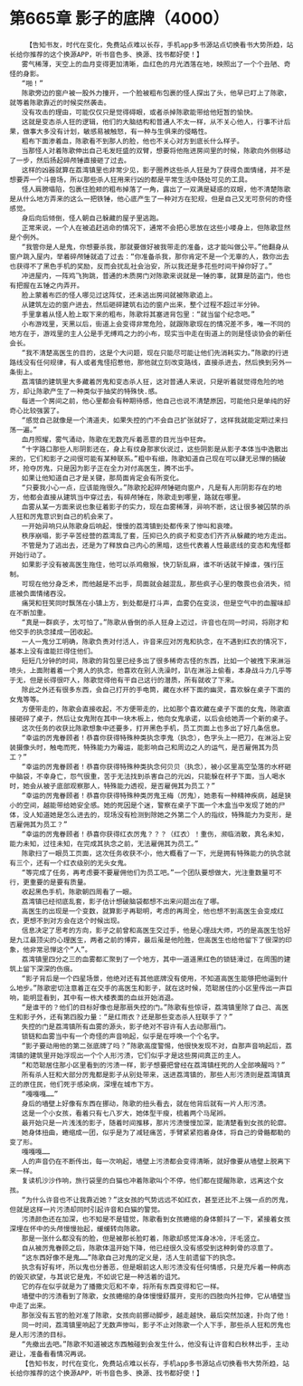 # 第665章 影子的底牌（4000）
        【告知书友，时代在变化，免费站点难以长存，手机app多书源站点切换看书大势所趋，站长给你推荐的这个换源APP，听书音色多、换源、找书都好使！】
       雾气稀薄，天空上的血月变得更加清晰，血红色的月光洒落在地，映照出了一个个丑陋、奇怪的身影。
       “啪！”
       陈歌旁边的窗户被一股外力撞开，一个脸被粗布包裹的怪人探出了头，他早已盯上了陈歌，就等着陈歌靠近的时候突然袭击。
       没有攻击的理由，可能仅仅只是觉得碍眼，或者杀掉陈歌能带给他短暂的愉快。
       这就是变态杀人狂的逻辑，他们的大脑结构和普通人不太一样，从不关心他人，行事不计后果，做事大多没有计划，敏感易被触怒，有一种与生俱来的侵略性。
       粗布下面渗着血，陈歌看不到那人的脸，他也不关心对方到底长什么样子。
       当那怪人对着陈歌伸出自己毛发旺盛的双臂，想要将他拖进房间里的时候，陈歌向外侧移动了一步，然后扬起碎颅锤直接砸了过去。
       这样的凶器就算在荔湾镇里也非常少见，影子圈养这些杀人狂是为了获得负面情绪，并不是想要弄一个斗兽场，所以那些杀人狂用来行凶的都是平常生活中随处可见的工具。
       怪人肩膀塌陷，包裹住脸颊的粗布掉落了一角，露出了一双满是疑惑的双眼，他不清楚陈歌是从什么地方弄来的这么一把铁锤，他心底产生了一种对方在犯规，但是自己又无可奈何的奇怪感觉。
       身后向后倾倒，怪人朝自己躲藏的屋子里逃跑。
       正常来说，一个人在被追赶逃命的情况下，通常不会把心思放在这些小喽身上，但陈歌显然是个例外。
       “我管你是人是鬼，你想要杀我，那就要做好被我带走的准备，这才能叫做公平。”他翻身从窗户跳入屋内，举着碎颅锤就追了过去：“你准备杀我，那你肯定不是一个无辜的人，救你出去也获得不了黑色手机的奖励，反而会扰乱社会治安，所以我还是多花些时间干掉你好了。”
       冲进屋内，一阵鸡飞狗跳，普通的木质房门对陈歌来说就是一锤的事，就算是防盗门，他也有把握在五锤之内弄开。
       脸上蒙着布匹的怪人哪见过这阵仗，还未逃出房间就被陈歌追上。
       从建筑左边的窗户进去，然后砸碎建筑右边的窗户出来，整个过程不超过半分钟。
       手里拿着从怪人脸上取下来的粗布，陈歌将其塞进背包里：“就当留个纪念吧。”
       小布游戏里，天黑以后，街道上会变得非常危险，就跟陈歌现在的情况差不多，唯一不同的地方在于，游戏里的主人公是手无缚鸡之力的小布，现实当中走在街道上的则是怪谈协会的新任会长。
       “我不清楚高医生的目的，这是个大问题，现在只能尽可能让他们先消耗实力。”陈歌的行进路线没有任何规律，有人或者鬼怪招惹他，那他就立刻改变路线，直接杀进去，然后换到另外一条街上。
       荔湾镇的建筑里大多藏着厉鬼和变态杀人狂，这对普通人来说，只是听着就觉得危险的地方，却让陈歌产生了一种类似于抽奖的特殊快.感。
       每进一个房间之前，他心里都会有种期待感，他自己也说不清楚原因，可能他只是单纯的好奇心比较强罢了。
       “感觉自己就像是一个清道夫，如果失控的门不会自己扩张就好了，这样我就能定期过来扫荡一遍。”
       血月照耀，雾气涌动，陈歌在无数充斥着恶意的目光当中狂奔。
       “十字路口那些人形阴影还在，身上有纹身那家伙说过，这些阴影是从影子本体当中逸散出来的，它们和影子之间很可能有某种联系。”粗中有细，陈歌知道自己现在可以肆无忌惮的搞破坏，抢夺厉鬼，只是因为影子正在全力对付高医生，腾不出手。
       如果让他知道自己才是关键，那局面肯定会有所变化。
       “只要我小心一点，应该能拖很久。”陈歌抡起碎颅锤砸向窗户，凡是有人形阴影存在的地方，他都会直接从建筑当中穿过去，有碎颅锤在，陈歌走到哪里，路就在哪里。
       血雾从某一方面来说也象征着影子的实力，现在血雾稀薄，异响不断，这让很多被囚禁的杀人狂和厉鬼意识到自己的机会来了。
       一开始异响只从陈歌身后响起，慢慢的荔湾镇到处都传来了惨叫和哀嚎。
       秩序崩塌，影子辛苦经营的荔湾乱了套，压抑已久的疯子和变态们齐齐从躲藏的地方走出。
       不管是为了逃出去，还是为了释放自己内心的黑暗，这些代表着人性最底线的变态和鬼怪都开始行动了。
       如果影子没有被高医生拖住，他可以杀鸡儆猴，快刀斩乱麻，谁不听话就干掉谁，强行压制。
       可现在他分身乏术，而他越是不出手，局面就会越混乱，那些疯子心里的敬畏也会消失，彻底被负面情绪吞没。
       痛哭和狂笑同时飘荡在小镇上方，到处都是打斗声，血雾仍在变淡，但是空气中的血腥味却在不断加重。
       “真是一群疯子，太可怕了。”陈歌从昏倒的杀人狂身上迈过，许音也在同一时间，将刚才和他交手的执念揉成一团收起。
       一人一鬼分工明确，陈歌负责对付活人，许音来应对厉鬼和执念，在不遇到红衣的情况下，基本上没有谁能拦得住他们。
       短短几分钟的时间，陈歌的背包里已经多出了很多稀奇古怪的东西，比如一个被拽下来淋浴喷头，上面附着着一个男人的执念，他喜欢在别人洗澡时，趴在淋浴上偷看，本身战斗力几乎等于无，但是长得很吓人，陈歌觉得他有干自己这行的潜质，所有就收了下来。
       除此之外还有很多东西，会自己打开的手电筒，藏在水杯下面的幽灵，喜欢躲在桌子下面的女鬼等等。
       方便带走的，陈歌会直接收起，不方便带走的，比如那个喜欢藏在桌子下面的女鬼，陈歌直接砸碎了桌子，然后让女鬼附在其中一块木板上，他向女鬼承诺，以后会给她弄一个新的桌子。
       这次任务的收获比陈歌想象中还要多，打开黑色手机，员工页面上也多出了好几条信息。
       “幸运的厉鬼眷顾者！恭喜你获得特殊种类执念李鬼（执念），色字头上一把刀，在淋浴上安装摄像头时，触电而死，特殊能力为霉运，能影响自己和周边之人的运气，是否雇佣其为员工？”
       “幸运的厉鬼眷顾者！恭喜你获得特殊种类执念何贝贝（执念），被小区里高空坠落的水杯砸中脑袋，不幸身亡，怨气很重，苦于无法找到杀害自己的元凶，只能躲在杯子下面，当人喝水时，她会从被子底部观察那人，特殊能力透视，是否雇佣其为员工？”
       “幸运的厉鬼眷顾者！恭喜你获得特殊种类厉鬼王梅（厉鬼），她患有一种精神疾病，越是狭小的空间，越能带给她安全感。她的死因是个迷，警察在桌子下面一个木盒当中发现了她的尸体，没人知道她是怎么进去的，现场没有检测到除她之外第二个人的指纹，特殊能力为变形，是否雇佣其为员工？”
       “幸运的厉鬼眷顾者！恭喜你获得红衣厉鬼？？？（红衣）！重伤，濒临消散，真名未知，能力未知，过往未知，在完成其执念之前，无法雇佣其为员工。”
       陈歌扫了一眼员工页面，这次任务收获不小，他大概看了一下，光是拥有特殊能力的执念就有三个，还有一个红衣级别的无头女鬼。
       “等完成了任务，再考虑要不要雇佣他们为员工吧。”一个团队要想做大，光注重数量可不行，更重要的是要有质量。
       收起黑色手机，陈歌朝四周看了一眼。
       荔湾镇已经彻底乱套，影子估计想破脑袋都想不出来问题出在了哪。
       高医生的出现是一个变数，就算影子再聪明，考虑的再周全，他也想不到高医生会变成红衣，更想不到对方会在这个时候出现。
       信息决定了思考的方向，影子之前曾和高医生交过手，他是心理战大师，巧的是高医生恰好是九江最顶尖的心理医生，两者之前的博弈，最后虽是他险胜，但高医生也给他留下了很深的印象，他非常忌惮这个“人”。
       荔湾镇里四分之三的血雾都汇聚到了一个地方，其中一道道黑红色的锁链滑过，在周围的建筑上留下深深的伤痕。
       “影子背后是一个四星场景，他绝对还有其他底牌没有使用，不知道高医生能够把他逼到什么地步。”陈歌密切注意着正在交手的高医生和影子，就在这时候，范聪居住的小区里传出一声巨响，能明显看到，其中有一栋大楼表面的血丝开始消退。
       “是谁干的？他们的目标好像也是那扇失控的门。”陈歌有些惊讶，荔湾镇里除了自己、高医生和影子外，还有第四股力量：“是红雨衣？还是那些变态杀人狂联手了？”
       失控的门是荔湾镇所有血雾的源头，影子绝对不容许有人去动那扇门。
       锁链和血雾当中有一个奇怪的声音响起，似乎是在呼唤一个个名字。
       “影子要动用他的第二张底牌了吗？”陈歌高度警惕，他很快发现不对，自那声音响起后，荔湾镇的建筑里开始浮现出一个个人形污渍，它们似乎才是这些房间真正的主人。
       “和范聪居住那小区里看到的污渍一样，影子想要把曾经在荔湾镇枉死的人全部唤醒吗？”
       所有杀人狂和大部分厉鬼都是影子从别处带来，送进荔湾镇的，那些人形污渍则是荔湾镇真正的原住民，他们死于感染病，深埋在城市下方。
       “嘎嘎嘎……”
       身后的墙壁上好像有东西在挪动，陈歌的扭头看去，就在他背后就有一片人形污渍。
       这是一个小女孩，看着只有七八岁大，她体型干瘦，梳着两个马尾辫。
       最开始只是一片浅浅的影子，随着时间推移，那片污渍慢慢加深，能清楚看到女孩的轮廓。
       她身体扭曲，蜷缩成一团，似乎是为了减轻痛苦，手臂紧紧抱着身体，将自己的骨骼都勒的变了形。
       嘎嘎嘎……
       人的声音仍在不断传出，每一次响起，墙壁上污渍都会变得清晰，就好像要从墙壁上脱离下来一样。
       复读机沙沙作响，旅行袋里的白猫也冲着陈歌叫个不停，他们都在提醒陈歌，远离这个女孩。
       “为什么许音也不让我靠近她？”这女孩的气势远远不如红衣，甚至还比不上强一点的厉鬼，但就是这样一片污渍却同时引起许音和白猫的警觉。
       污渍颜色还在加深，也不知是不是错觉，陈歌看到女孩蜷缩的身体颤抖了一下，紧接着女孩深埋在怀中的头颅慢慢抬起，缓缓转向陈歌。
       那是一张什么都没有的脸，但是被那长脸盯着，陈歌却感觉浑身冰冷，汗毛竖立。
       自从被厉鬼眷顾之后，陈歌体温开始下降，他已经很久没有感受到这种刺骨的凉意了。
       “这东西好像不是鬼……”陈歌自己对鬼的定义是，活人生前遗留下的执念。
       执念有好有坏，所以鬼也分善恶，但是眼前这人形污渍没有任何情感，只是充斥着一种病态的毁灭欲望，与其说它是鬼，不如说它是一种活着的诅咒。
       它的存在似乎就是为了播撒灾厄和不幸，将所有东西变得和它一样。
       墙壁中的污渍看到了陈歌，女孩蜷缩的身体慢慢舒展开，变形的四肢向外拉伸，它从墙壁当中走了出来。
       那张没有五官的脸对准了陈歌，女孩向前挪动脚步，越走越快，最后突然加速，扑向了他！
       同一时间，荔湾镇里响起了无数声惨叫，影子不止对陈歌一个人下手，那些杀人狂和厉鬼也是人形污渍的目标。
       “先撤出去吧。”陈歌不知道被这东西触碰到会发生什么，他没有让许音和白秋林出手，主动避让，准备看看情况再说。
       【告知书友，时代在变化，免费站点难以长存，手机app多书源站点切换看书大势所趋，站长给你推荐的这个换源APP，听书音色多、换源、找书都好使！】